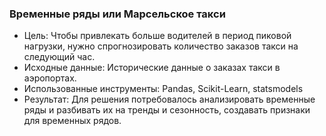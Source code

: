 ### Временные ряды или Марсельское такси

- Цель: Чтобы привлекать больше водителей в период пиковой нагрузки, нужно спрогнозировать количество заказов такси на следующий час.
- Исходные данные: Исторические данные о заказах такси в аэропортах.
- Использованные инструменты: Pandas, Scikit-Learn, statsmodels
- Результат: Для решения потребовалось анализировать временные ряды и разбивать их на тренды и сезонность, создавать признаки для временных рядов.
